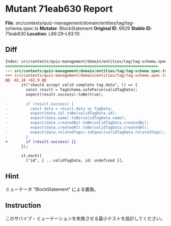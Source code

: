 # Mutant 71eab630 Report

**File**: src/contexts/quiz-management/domain/entities/tag/tag-schema.spec.ts
**Mutator**: BlockStatement
**Original ID**: 6929
**Stable ID**: 71eab630
**Location**: L86:29–L93:10

## Diff

```diff
Index: src/contexts/quiz-management/domain/entities/tag/tag-schema.spec.ts
===================================================================
--- src/contexts/quiz-management/domain/entities/tag/tag-schema.spec.ts	original
+++ src/contexts/quiz-management/domain/entities/tag/tag-schema.spec.ts	mutated #6929
@@ -82,16 +82,9 @@
       it("should accept valid complete tag data", () => {
         const result = TagSchema.safeParse(validTagData);
         expect(result.success).toBe(true);
 
-        if (result.success) {
-          const data = result.data as TagData;
-          expect(data.id).toBe(validTagData.id);
-          expect(data.name).toBe(validTagData.name);
-          expect(data.createdBy).toBe(validTagData.createdBy);
-          expect(data.createdAt).toBe(validTagData.createdAt);
-          expect(data.relatedTags).toEqual(validTagData.relatedTags);
-        }
+        if (result.success) {}
       });
 
       it.each([
         ["id", { ...validTagData, id: undefined }],
```

## Hint

ミューテータ "BlockStatement" による置換。

## Instruction

このサバイブ・ミューテーションを失敗させる最小テストを設計してください。

